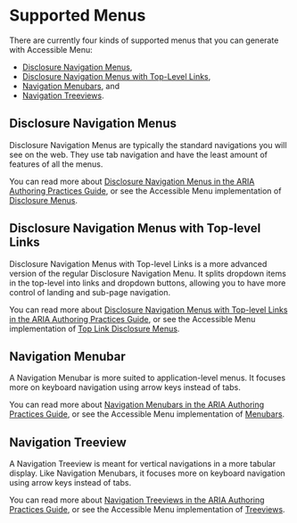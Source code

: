 # Supported Menus

There are currently four kinds of supported menus that you can generate with Accessible Menu:

- [Disclosure Navigation Menus](#disclosure-navigation-menus),
- [Disclosure Navigation Menus with Top-Level Links](#disclosure-navigation-menus-with-top-level-links),
- [Navigation Menubars](#navigation-menubar), and
- [Navigation Treeviews](#navigation-treeview).

## Disclosure Navigation Menus

Disclosure Navigation Menus are typically the standard navigations you will see on the web. They use tab navigation and have the least amount of features of all the menus.

You can read more about [Disclosure Navigation Menus in the ARIA Authoring Practices Guide](https://www.w3.org/WAI/ARIA/apg/patterns/disclosure/examples/disclosure-navigation/), or see the Accessible Menu implementation of [Disclosure Menus](./disclosure-menus).

## Disclosure Navigation Menus with Top-level Links

Disclosure Navigation Menus with Top-level Links is a more advanced version of the regular Disclosure Navigation Menu.
It splits dropdown items in the top-level into links and dropdown buttons, allowing you to have more control of landing and sub-page navigation.

You can read more about [Disclosure Navigation Menus with Top-level Links in the ARIA Authoring Practices Guide](https://www.w3.org/WAI/ARIA/apg/patterns/disclosure/examples/disclosure-navigation-hybrid/), or see the Accessible Menu implementation of [Top Link Disclosure Menus](./top-link-disclosure-menus).

## Navigation Menubar

A Navigation Menubar is more suited to application-level menus. It focuses more on keyboard navigation using arrow keys instead of tabs.

You can read more about [Navigation Menubars in the ARIA Authoring Practices Guide](https://www.w3.org/WAI/ARIA/apg/patterns/menubar/examples/menubar-navigation/), or see the Accessible Menu implementation of [Menubars](./menubars).

## Navigation Treeview

A Navigation Treeview is meant for vertical navigations in a more tabular display. Like Navigation Menubars, it focuses more on keyboard navigation using arrow keys instead of tabs.

You can read more about [Navigation Treeviews in the ARIA Authoring Practices Guide](https://www.w3.org/WAI/ARIA/apg/patterns/treeview/examples/treeview-navigation/), or see the Accessible Menu implementation of [Treeviews](./treeviews).
